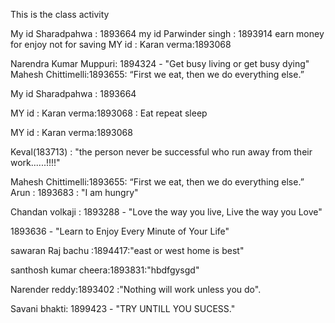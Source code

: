 This is the class activity

My id Sharadpahwa : 1893664
my id Parwinder singh  : 1893914 earn money for enjoy not for saving
MY id : Karan verma:1893068

Narendra Kumar Muppuri: 1894324 - "Get busy living or get busy dying"
Mahesh Chittimelli:1893655: “First we eat, then we do everything else.”


My id Sharadpahwa : 1893664

MY id : Karan verma:1893068 : Eat repeat sleep

MY id : Karan verma:1893068




Keval(183713) : "the person never be successful who run away from their work......!!!!"











Mahesh Chittimelli:1893655: “First we eat, then we do everything else.”
Arun : 1893683 : "I am hungry"


Chandan volkaji : 1893288 - "Love the way you live, Live the way you Love"





1893636 - "Learn to Enjoy Every Minute of Your Life"





sawaran Raj bachu :1894417:"east or west home is best"



santhosh kumar cheera:1893831:"hbdfgysgd"




Narender reddy:1893402 :"Nothing will work unless you do".


Savani bhakti: 1899423 - "TRY UNTILL YOU SUCESS."






